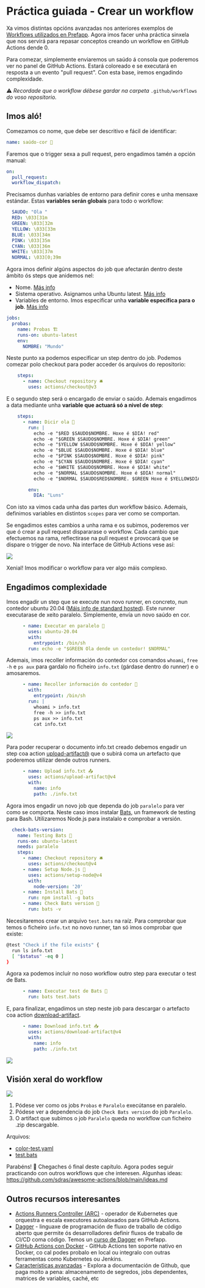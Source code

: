 
# Práctica guiada - Crear un workflow

Xa vimos distintas opcións avanzadas nos anteriores exemplos de [Workflows utilizados en Prefapp](./04_workflow/03_used_in_prefapp). Agora imos facer unha práctica sinxela que nos servirá para repasar conceptos creando un workflow en GitHub Actions dende 0.

Para comezar, simplemente enviaremos un saúdo á consola que poderemos ver no panel de GitHub Actions. Estará coloreado e se executará en resposta a un evento "pull request". Con esta base, iremos engadindo complexidade.

⚠️ *Recordade que o workflow débese gardar na carpeta* `.github/workflows` *do voso repositorio.*

## Imos aló!

Comezamos co nome, que debe ser descritivo e fácil de identificar:

```yaml
name: saúdo-cor 🌈
```

Faremos que o trigger sexa a pull request, pero engadimos tamén a opción manual:

```yaml
on:
  pull_request:
  workflow_dispatch:
```

Precisamos dunhas variables de entorno para definir cores e unha mensaxe estándar. Estas **variables serán globais** para todo o workflow:

```yaml
  SAUDO: "Ola "
  RED: \033[31m
  GREEN: \033[32m
  YELLOW: \033[33m
  BLUE: \033[34m
  PINK: \033[35m
  CYAN: \033[36m
  WHITE: \033[37m
  NORMAL: \033[0;39m
```

Agora imos definir algúns aspectos do job que afectarán dentro deste ámbito ós steps que anidemos nel:
- Nome. [Más info](https://docs.github.com/en/actions/using-workflows/workflow-syntax-for-github-actions#name)
- Sistema operativo. Asignamos unha Ubuntu latest. [Más info](https://docs.github.com/en/actions/using-workflows/workflow-syntax-for-github-actions#jobsjob_idruns-on)
- Variables de entorno. Imos especificar unha **variable específica para o job**. [Más info](https://docs.github.com/en/actions/learn-github-actions/variables)

```yaml
jobs:
  probas:
    name: Probas 🏗️
    runs-on: ubuntu-latest
    env:
      NOMBRE: "Mundo"
```

Neste punto xa podemos especificar un step dentro do job. Podemos comezar polo checkout para poder acceder ós arquivos do repositorio:

```yaml
    steps:
      - name: Checkout repository 🛎️
        uses: actions/checkout@v3
```

E o segundo step será o encargado de enviar o saúdo. Ademais engadimos a data mediante unha **variable que actuará só a nivel de step**:

```yaml
    steps:
      - name: Dicir ola 👋
        run: |
          echo -e "$RED $SAUDO$NOMBRE. Hoxe é $DIA! red"
          echo -e "$GREEN $SAUDO$NOMBRE. Hoxe é $DIA! green"
          echo -e "$YELLOW $SAUDO$NOMBRE. Hoxe é $DIA! yellow"
          echo -e "$BLUE $SAUDO$NOMBRE. Hoxe é $DIA! blue"
          echo -e "$PINK $SAUDO$NOMBRE. Hoxe é $DIA! pink"
          echo -e "$CYAN $SAUDO$NOMBRE. Hoxe é $DIA! cyan"
          echo -e "$WHITE $SAUDO$NOMBRE. Hoxe é $DIA! white"
          echo -e "$NORMAL $SAUDO$NOMBRE. Hoxe é $DIA! normal"
          echo -e "$NORMAL $SAUDO$RED$NOMBRE. $GREEN Hoxe é $YELLOW$DIA! varios $NORMAL"

        env:
          DIA: "Luns"
```

Con isto xa vimos cada unha das partes dun workflow básico. Ademais, definimos variables en distintos `scopes` para ver como se comportan.

Se engadimos estes cambios a unha rama e os subimos, poderemos ver que ó crear a pull request dispararase o workflow. Cada cambio que efectuemos na rama, reflectirase na pull request e provocará que se dispare o trigger de novo. Na interface de GitHub Actions vese así:

![](../_media/04_workflow/workflow-example01.webp)

Xenial! Imos modificar o workflow para ver algo máis complexo.

## Engadimos complexidade

Imos engadir un step que se execute nun novo runner, en concreto, nun contedor ubuntu 20.04 ([Máis info de standard hosted](https://docs.github.com/en/actions/using-github-hosted-runners/about-github-hosted-runners/about-github-hosted-runners)). Este runner executarase de xeito paralelo. Simplemente, envía un novo saúdo en cor.

```yaml
      - name: Executar en paralelo 🐳
        uses: ubuntu-20.04
        with:
          entrypoint: /bin/sh
        run: echo -e "$GREEN Ola dende un contedor! $NORMAL"
```

Ademais, imos recoller información do contedor cos comandos  `whoami`, `free -h` e `ps aux` para gardalo no ficheiro `info.txt` (gárdase dentro do runner) e o amosaremos.

```yaml
      - name: Recoller información do contedor 📝
        with:
          entrypoint: /bin/sh
        run: |
          whoami > info.txt
          free -h >> info.txt
          ps aux >> info.txt
          cat info.txt
```

![](../_media/04_workflow/workflow-example02.webp)

Para poder recuperar o documento info.txt creado debemos engadir un step coa action [upload-artifact@](https://github.com/actions/upload-artifact) que o subirá coma un artefacto que poderemos utilizar dende outros runners.

```yaml
      - name: Upload info.txt 📤
        uses: actions/upload-artifact@v4
        with:
          name: info
          path: ./info.txt
```

Agora imos engadir un novo job que dependa do job `paralelo` para ver como se comporta. Neste caso imos instalar [Bats](https://bats-core.readthedocs.io/en/stable/installation.html), un framework de testing para Bash. Utilizaremos Node.js para instalalo e comprobar a versión.

```yaml
  check-bats-version:
    name: Testing Bats 🦇
    runs-on: ubuntu-latest
    needs: paralelo
    steps:
      - name: Checkout repository 🛎️
        uses: actions/checkout@v4
      - name: Setup Node.js 🚀
        uses: actions/setup-node@v4
        with:
          node-version: '20'
      - name: Install Bats 🦇
        run: npm install -g bats
      - name: Check Bats version 🦇
        run: bats -v
```

Necesitaremos crear un arquivo `test.bats` na raíz. Para comprobar que temos o ficheiro `info.txt` no novo runner, tan só imos comprobar que existe:

```bash
@test "Check if the file exists" {
  run ls info.txt
  [ "$status" -eq 0 ]
}
```

Agora xa podemos incluír no noso workflow outro step para executar o test de Bats.

```yaml
      - name: Executar test de Bats 🦇
        run: bats test.bats
```

E, para finalizar, engadimos un step neste job para descargar o artefacto coa action [download-artifact](https://github.com/actions/download-artifact).

```yaml
      - name: Download info.txt 📥
        uses: actions/download-artifact@v4
        with:
          name: info
          path: ./info.txt
```

![](../_media/04_workflow/workflow-example03.webp)

## Visión xeral do workflow

![](../_media/04_workflow/workflow-example04.webp)

1. Pódese ver como os jobs `Probas` e `Paralelo` execútanse en paralelo.
2. Pódese ver a dependencia do job `Check Bats version` do job `Paralelo`.
3. O artifact que subimos o job `Paralelo` queda no workflow cun ficheiro .zip descargable.

Arquivos: 
- [color-test.yaml](../_media/04_workflow/color-test.yaml)
- [test.bats](../_media/04_workflow/test.bats)


Parabéns! 🎉 Chegaches ó final deste capítulo. Agora podes seguir practicando con outros workflows que che interesen. Algunhas ideas: https://github.com/sdras/awesome-actions/blob/main/ideas.md 

## Outros recursos interesantes

- [Actions Runners Controller (ARC)](https://github.com/actions/actions-runner-controller) - operador de Kubernetes que orquestra e escala executores autoaloxados para GitHub Actions.
- [Dagger](https://dagger.io/) - linguaxe de programación de fluxo de traballo de código aberto que permite ós desarrolladores definir fluxos de traballo de CI/CD coma código. Temos un [curso de Dagger](https://prefapp.github.io/formacion/cursos/dagger/#/) en Prefapp.
- [GitHub Actions con Docker](https://github.com/marketplace?type=actions&query=docker+) - GitHub Actions ten soporte nativo en Docker, co cal podes probalo en local ou integralo con outras ferramentas como Kubernetes ou Jenkins.
- [Características avanzadas](https://docs.github.com/en/actions/using-workflows/about-workflows#advanced-workflow-features) - Explora a documentación de Github, que paga moito a pena: almacenamento de segredos, jobs dependentes, matrices de variables, caché, etc
